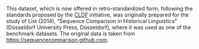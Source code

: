 This dataset, which is now offered in retro-standardized form, following the standards proposed by the [CLDF](https://cldf.clld.org) initiative, was originally prepared for the study of List (2014), "Sequence Comparison in Historical Linguistics" (Düsseldorf University Press, Düsseldorf), where it was used as one of the benchmark datasets. The original data is taken from https://sequencecomparison.github.com.



